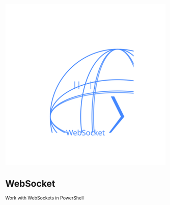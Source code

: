 <div align='center'>
    <img alt='WebSocket Logo (Animated)' style='height:50%' src='Assets/WebSocket-Animated.svg' />
</div>

# WebSocket
Work with WebSockets in PowerShell
